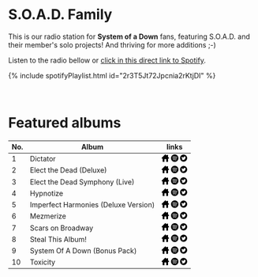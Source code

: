 # S.O.A.D. Family

This is our radio station for **System of a Down** fans, featuring S.O.A.D. and their member's solo projects! And thriving for more additions ;-)

Listen to the radio bellow or [click in this direct link to Spotify](https://open.spotify.com/playlist/2r3T5Jt72Jpcnia2rKtjDI?si=Q9Uv3I2dQjyesexyztrB-A).

{% include spotifyPlaylist.html id="2r3T5Jt72Jpcnia2rKtjDI" %}

<br>

# Featured albums

No. | Album | links
--- | ----- | -----
1 | Dictator | <a href="https://scarsonbroadway.com/home" target="_blank"><img src="assets/others_home_button.png" alt="home" height="15" width="15" /></a> <a href="https://open.spotify.com/album/4cUVZzT8zNBkHjBfd4WiWS?si=3nWNWFqhTECHiWYvd426JQ" target="_blank"><img src="assets/spotify_button.png" alt="spotify" height="15" width="15" /></a> <a href="https://twitter.com/scarsonbroadway" target="_blank"><img src="assets/twitter_button.png" alt="twitter" height="15" width="15" /></a>
2 | Elect the Dead (Deluxe) | <a href="https://serjtankian.com" target="_blank"><img src="assets/others_home_button.png" alt="home" height="15" width="15" /></a> <a href="https://open.spotify.com/album/4QxqpP6peduwboJWJDOO9H?si=uhGj3iReQ3S2KKUZRKfscA" target="_blank"><img src="assets/spotify_button.png" alt="spotify" height="15" width="15" /></a> <a href="https://twitter.com/serjtankian" target="_blank"><img src="assets/twitter_button.png" alt="twitter" height="15" width="15" /></a>
3 | Elect the Dead Symphony (Live) | <a href="https://serjtankian.com" target="_blank"><img src="assets/others_home_button.png" alt="home" height="15" width="15" /></a> <a href="https://open.spotify.com/album/1ETn823786DqZRHn5ER8bv?si=GOu4DFjxQ5qfewih4HNnQg" target="_blank"><img src="assets/spotify_button.png" alt="spotify" height="15" width="15" /></a> <a href="https://twitter.com/serjtankian" target="_blank"><img src="assets/twitter_button.png" alt="twitter" height="15" width="15" /></a>
4 | Hypnotize | <a href="https://systemofadown.com/albums/hypnotize/" target="_blank"><img src="assets/others_home_button.png" alt="home" height="15" width="15" /></a> <a href="https://open.spotify.com/album/1UeOoLhpWzpuM5cWQsbCXg?si=tP42z-T7Sji4Mt24y6trfg" target="_blank"><img src="assets/spotify_button.png" alt="spotify" height="15" width="15" /></a> <a href="https://twitter.com/systemofadown" target="_blank"><img src="assets/twitter_button.png" alt="twitter" height="15" width="15" /></a>
5 | Imperfect Harmonies (Deluxe Version) | <a href="https://serjtankian.com" target="_blank"><img src="assets/others_home_button.png" alt="home" height="15" width="15" /></a> <a href="https://open.spotify.com/album/3jltPy1v1DT3CaqLBoIEUa?si=pzIREmFoQD2MpOYH3M7n8g" target="_blank"><img src="assets/spotify_button.png" alt="spotify" height="15" width="15" /></a> <a href="https://twitter.com/serjtankian" target="_blank"><img src="assets/twitter_button.png" alt="twitter" height="15" width="15" /></a>
6 | Mezmerize | <a href="https://systemofadown.com/albums/mezmerize/" target="_blank"><img src="assets/others_home_button.png" alt="home" height="15" width="15" /></a> <a href="https://open.spotify.com/album/0cn6MHyx4YuZauaB7Pb66o?si=CAuQfc_nSyyixu9c72q2-A" target="_blank"><img src="assets/spotify_button.png" alt="spotify" height="15" width="15" /></a> <a href="https://twitter.com/systemofadown" target="_blank"><img src="assets/twitter_button.png" alt="twitter" height="15" width="15" /></a>
7 | Scars on Broadway | <a href="https://scarsonbroadway.com/home" target="_blank"><img src="assets/others_home_button.png" alt="home" height="15" width="15" /></a> <a href="https://open.spotify.com/album/534jj1eAGpmBM3kebGVMRI?si=mCnEXnuWRiqeoH51VRSSWg" target="_blank"><img src="assets/spotify_button.png" alt="spotify" height="15" width="15" /></a> <a href="https://twitter.com/scarsonbroadway" target="_blank"><img src="assets/twitter_button.png" alt="twitter" height="15" width="15" /></a>
8 | Steal This Album! | <a href="https://systemofadown.com/albums/steal-this-album/" target="_blank"><img src="assets/others_home_button.png" alt="home" height="15" width="15" /></a> <a href="https://open.spotify.com/album/6lA1sGw7eCv27bcpd5E0wT?si=CCxst2uPTsqht2lMMnpPfQ" target="_blank"><img src="assets/spotify_button.png" alt="spotify" height="15" width="15" /></a> <a href="https://twitter.com/systemofadown" target="_blank"><img src="assets/twitter_button.png" alt="twitter" height="15" width="15" /></a>
9 | System Of A Down (Bonus Pack) | <a href="https://systemofadown.com/albums/systemofadown/" target="_blank"><img src="assets/others_home_button.png" alt="home" height="15" width="15" /></a> <a href="https://open.spotify.com/album/3sSfjX4fhZonjyZ10x0l0f?si=W_A2JXcrTGOSovyYCIb45Q" target="_blank"><img src="assets/spotify_button.png" alt="spotify" height="15" width="15" /></a> <a href="https://twitter.com/systemofadown" target="_blank"><img src="assets/twitter_button.png" alt="twitter" height="15" width="15" /></a>
10 | Toxicity | <a href="https://systemofadown.com/albums/toxicity/" target="_blank"><img src="assets/others_home_button.png" alt="home" height="15" width="15" /></a> <a href="https://open.spotify.com/album/6jWde94ln40epKIQCd8XUh?si=UeTLnOsgTsGpxOKXtpQ6XQ" target="_blank"><img src="assets/spotify_button.png" alt="spotify" height="15" width="15" /></a> <a href="https://twitter.com/systemofadown" target="_blank"><img src="assets/twitter_button.png" alt="twitter" height="15" width="15" /></a>

